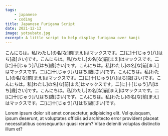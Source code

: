```yaml
---
tags:
    - japanese
    - coding
title: Japanese Furigana Script
date: 2021-12-13
image: yotsubato.jpg
excerpt: A little script to help display furigana over kanji
---
```


こんにちは。私[わたし]の名[な]前[まえ]はマックスです。二[に]十[じゅう]八[はち]歳[さい]です。こんにちは。私[わたし]の名[な]前[まえ]はマックスです。二[に]十[じゅう]八[はち]歳[さい]です。こんにちは。私[わたし]の名[な]前[まえ]はマックスです。二[に]十[じゅう]八[はち]歳[さい]です。こんにちは。私[わたし]の名[な]前[まえ]はマックスです。二[に]十[じゅう]八[はち]歳[さい]です。こんにちは。私[わたし]の名[な]前[まえ]はマックスです。二[に]十[じゅう]八[はち]歳[さい]です。こんにちは。私[わたし]の名[な]前[まえ]はマックスです。二[に]十[じゅう]八[はち]歳[さい]です。こんにちは。私[わたし]の名[な]前[まえ]はマックスです。二[に]十[じゅう]八[はち]歳[さい]です。

Lorem ipsum dolor sit amet consectetur, adipisicing elit. Vel quisquam, ipsum deserunt, at voluptates officiis ad architecto error provident placeat necessitatibus consequuntur quasi rerum? Vitae deleniti voluptas distinctio illum et?
